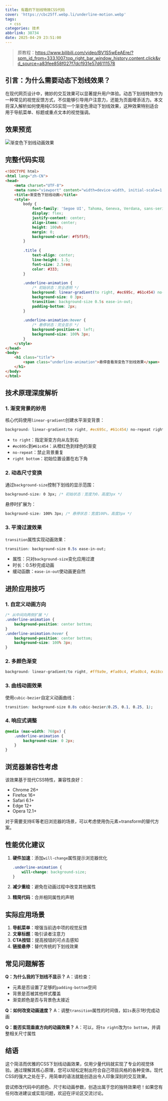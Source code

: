 ```yaml
---
title: 有趣的下划线特效CSS代码
cover: 'https://cbc25ff.webp.li/underline-motion.webp'
tags:
  - css
categories: 技术
abbrlink: 38734
date: 2025-04-29 23:51:00
---
```

> 原教程：https://www.bilibili.com/video/BV1S5wEeAEre/?spm_id_from=333.1007.top_right_bar_window_history.content.click&vd_source=a83fee858f027f7dcf931e57d6111578

## 引言：为什么需要动态下划线效果？

在现代网页设计中，微妙的交互效果可以显著提升用户体验。动态下划线特效作为一种常见的视觉反馈方式，不仅能够引导用户注意力，还能为页面增添活力。本文将深入解析如何使用纯CSS实现一个渐变色滑动下划线效果，这种效果特别适合用于导航菜单、标题或重点文本的视觉强调。

## 效果预览

![渐变色下划线动画效果](https://i-blog.csdnimg.cn/img_convert/4b8a091e2397d824bec91128a6337482.gif)

## 完整代码实现

```html
<!DOCTYPE html>
<html lang="zh-CN">
<head>
    <meta charset="UTF-8">
    <meta name="viewport" content="width=device-width, initial-scale=1.0">
    <title>渐变色下划线动画</title>
    <style>
        body {
            font-family: 'Segoe UI', Tahoma, Geneva, Verdana, sans-serif;
            display: flex;
            justify-content: center;
            align-items: center;
            height: 100vh;
            margin: 0;
            background-color: #f5f5f5;
        }
        
        .title {
            text-align: center;
            line-height: 1.5;
            font-size: 2.5rem;
            color: #333;
        }
        
        .underline-animation {
            /* 初始状态：完全透明 */
            background: linear-gradient(to right, #ec695c, #61c454) no-repeat right bottom;
            background-size: 0 3px;
            transition: background-size 0.5s ease-in-out;
            padding-bottom: 2px;
        }
        
        .underline-animation:hover {
            /* 悬停状态：完全显示 */
            background-position-x: left;
            background-size: 100% 3px;
        }
    </style>
</head>
<body>
    <h1 class="title">
        <span class="underline-animation">悬停查看渐变色下划线效果</span>
    </h1>
</body>
</html>
```

## 技术原理深度解析

### 1. 渐变背景的妙用

核心代码使用`linear-gradient`创建水平渐变背景：

```css
background: linear-gradient(to right, #ec695c, #61c454) no-repeat right bottom;
```

- `to right`：指定渐变方向从左到右
- `#ec695c`到`#61c454`：从橙红色到绿色的渐变
- `no-repeat`：禁止背景重复
- `right bottom`：初始位置设置在右下角

### 2. 动态尺寸变换

通过`background-size`控制下划线的显示范围：

```css
background-size: 0 3px; /* 初始状态：宽度为0，高度3px */
```

悬停时扩展为：

```css
background-size: 100% 3px; /* 悬停状态：宽度100%，高度3px */
```

### 3. 平滑过渡效果

`transition`属性实现动画效果：

```css
transition: background-size 0.5s ease-in-out;
```

- 属性：只对`background-size`变化应用过渡
- 时长：0.5秒完成动画
- 缓动函数：`ease-in-out`使动画更自然

## 进阶应用技巧

### 1. 自定义动画方向

```css
/* 从中间向两侧扩展 */
.underline-animation {
    background-position: center bottom;
}
.underline-animation:hover {
    background-position: center bottom;
    background-size: 100% 3px;
}
```

### 2. 多颜色渐变

```css
background: linear-gradient(to right, #ff9a9e, #fad0c4, #fad0c4, #a18cd1);
```

### 3. 曲线动画效果

使用`cubic-bezier`自定义动画曲线：

```css
transition: background-size 0.8s cubic-bezier(0.25, 0.1, 0.25, 1);
```

### 4. 响应式调整

```css
@media (max-width: 768px) {
    .underline-animation {
        background-size: 0 2px;
    }
}
```

## 浏览器兼容性考虑

该效果基于现代CSS特性，兼容性良好：

- Chrome 26+
- Firefox 16+
- Safari 6.1+
- Edge 12+
- Opera 12.1+

对于需要支持IE等老旧浏览器的场景，可以考虑使用伪元素+transform的替代方案。

## 性能优化建议

1. **硬件加速**：添加`will-change`属性提示浏览器优化
   ```css
   .underline-animation {
       will-change: background-size;
   }
   ```

2. **减少重绘**：避免在动画过程中改变其他属性

3. **精简代码**：合并相同属性的声明

## 实际应用场景

1. **导航菜单**：增强当前选中项的视觉反馈
2. **文章标题**：吸引读者注意力
3. **CTA按钮**：提高按钮的可点击感知
4. **链接悬停**：替代传统的下划线效果

## 常见问题解答

**Q：为什么我的下划线不显示？**
A：请检查：
- 元素是否设置了足够的`padding-bottom`空间
- 背景是否被其他样式覆盖
- 渐变颜色是否与背景色太接近

**Q：如何改变动画速度？**
A：调整`transition`属性的时间值，如`1s`表示1秒完成动画

**Q：能否实现垂直方向的动画效果？**
A：可以，将`to right`改为`to bottom`，并调整相关尺寸属性

## 结语

这个简洁而优雅的CSS下划线动画效果，仅用少量代码就实现了专业的视觉体验。通过理解其核心原理，您可以轻松定制出符合自己项目风格的各种变体。现代CSS的强大之处在于，用简单的语法就能创造出令人印象深刻的交互效果。

尝试修改代码中的颜色、尺寸和动画参数，创造出属于您的独特效果吧！如果您有任何改进建议或实现问题，欢迎在评论区交流讨论。